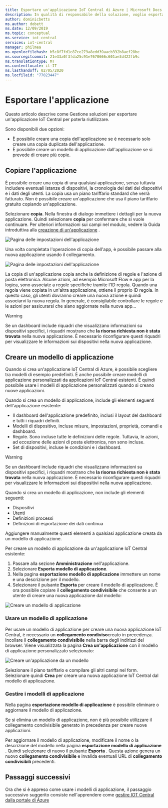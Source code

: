 ```yaml
---
title: Esportare un'applicazione IoT Central di Azure | Microsoft Docs
description: In qualità di responsabile della soluzione, voglio esportare un modello di applicazione per poterlo riutilizzare.
author: dominicbetts
ms.author: dobett
ms.date: 12/09/2019
ms.topic: conceptual
ms.service: iot-central
services: iot-central
manager: philmea
ms.openlocfilehash: b5c8f7fd1c87ce279a8edd39aacb332b8aef28be
ms.sourcegitcommit: 21e33a0f3fda25c91e7670666c601ae3d422fb9c
ms.translationtype: MT
ms.contentlocale: it-IT
ms.lasthandoff: 02/05/2020
ms.locfileid: "77023447"
---
```

# <a name="export-your-application"></a>Esportare l'applicazione



Questo articolo descrive come Gestione soluzioni per esportare un'applicazione IoT Central per poterla riutilizzare.

Sono disponibili due opzioni:

- È possibile creare una copia dell'applicazione se è necessario solo creare una copia duplicata dell'applicazione.
- È possibile creare un modello di applicazione dall'applicazione se si prevede di creare più copie.

## <a name="copy-your-application"></a>Copiare l'applicazione

È possibile creare una copia di una qualsiasi applicazione, senza tuttavia includere eventuali istanze di dispositivi, la cronologia dei dati dei dispositivi e i dati degli utenti. La copia usa un piano tariffario standard che verrà fatturato. Non è possibile creare un'applicazione che usa il piano tariffario gratuito copiando un'applicazione.

Selezionare **copia**. Nella finestra di dialogo immettere i dettagli per la nuova applicazione. Quindi selezionare **copia** per confermare che si vuole continuare. Per ulteriori informazioni sui campi nel modulo, vedere la Guida introduttiva alla [creazione di un'applicazione](quick-deploy-iot-central.md) .

![Pagina delle impostazioni dell'applicazione](media/howto-use-app-templates/appcopy2.png)

Una volta completata l'operazione di copia dell'app, è possibile passare alla nuova applicazione usando il collegamento.

![Pagina delle impostazioni dell'applicazione](media/howto-use-app-templates/appcopy3a.png)

La copia di un'applicazione copia anche la definizione di regole e l'azione di posta elettronica. Alcune azioni, ad esempio Microsoft Flow e app per la logica, sono associate a regole specifiche tramite l'ID regola. Quando una regola viene copiata in un'altra applicazione, ottiene il proprio ID regola. In questo caso, gli utenti dovranno creare una nuova azione e quindi associarvi la nuova regola. In generale, è consigliabile controllare le regole e le azioni per assicurarsi che siano aggiornate nella nuova app...

> [!WARNING]
> Se un dashboard include riquadri che visualizzano informazioni su dispositivi specifici, i riquadri mostrano che **la risorsa richiesta non è stata trovata** nella nuova applicazione. È necessario riconfigurare questi riquadri per visualizzare le informazioni sui dispositivi nella nuova applicazione.

## <a name="create-an-application-template"></a>Creare un modello di applicazione

Quando si crea un'applicazione IoT Central di Azure, è possibile scegliere tra modelli di esempio predefiniti. È anche possibile creare modelli di applicazione personalizzati da applicazioni IoT Central esistenti. È quindi possibile usare i modelli di applicazione personalizzati quando si creano nuove applicazioni.

Quando si crea un modello di applicazione, include gli elementi seguenti dell'applicazione esistente:

- Il dashboard dell'applicazione predefinito, inclusi il layout del dashboard e tutti i riquadri definiti.
- Modelli di dispositivo, incluse misure, impostazioni, proprietà, comandi e dashboard.
- Regole. Sono incluse tutte le definizioni delle regole. Tuttavia, le azioni, ad eccezione delle azioni di posta elettronica, non sono incluse.
- Set di dispositivi, incluse le condizioni e i dashboard.

> [!WARNING]
> Se un dashboard include riquadri che visualizzano informazioni su dispositivi specifici, i riquadri mostrano che **la risorsa richiesta non è stata trovata** nella nuova applicazione. È necessario riconfigurare questi riquadri per visualizzare le informazioni sui dispositivi nella nuova applicazione.

Quando si crea un modello di applicazione, non include gli elementi seguenti:

- Dispositivi
- Utenti
- Definizioni processi
- Definizioni di esportazione dei dati continua

Aggiungere manualmente questi elementi a qualsiasi applicazione creata da un modello di applicazione.

Per creare un modello di applicazione da un'applicazione IoT Central esistente:

1. Passare alla sezione **Amministrazione** nell'applicazione.
1. Selezionare **Esporta modello di applicazione**.
1. Nella pagina **esportazione modello di applicazione** immettere un nome e una descrizione per il modello.
1. Selezionare il pulsante **Esporta** per creare il modello di applicazione. È ora possibile copiare il **collegamento condivisibile** che consente a un utente di creare una nuova applicazione dal modello:

![Creare un modello di applicazione](media/howto-use-app-templates/create-template.png)

### <a name="use-an-application-template"></a>Usare un modello di applicazione

Per usare un modello di applicazione per creare una nuova applicazione IoT Central, è necessario un **collegamento condiviso**creato in precedenza. Incollare il **collegamento condivisibile** nella barra degli indirizzi del browser. Viene visualizzata la pagina **Crea un'applicazione** con il modello di applicazione personalizzato selezionato:

![Creare un'applicazione da un modello](media/howto-use-app-templates/create-app.png)

Selezionare il piano tariffario e compilare gli altri campi nel form. Selezionare quindi **Crea** per creare una nuova applicazione IoT Central dal modello di applicazione.

### <a name="manage-application-templates"></a>Gestire i modelli di applicazione

Nella pagina **esportazione modello di applicazione** è possibile eliminare o aggiornare il modello di applicazione.

Se si elimina un modello di applicazione, non è più possibile utilizzare il collegamento condivisibile generato in precedenza per creare nuove applicazioni.

Per aggiornare il modello di applicazione, modificare il nome o la descrizione del modello nella pagina **esportazione modello di applicazione** . Quindi selezionare di nuovo il pulsante **Esporta** . Questa azione genera un nuovo **collegamento condivisibile** e invalida eventuali URL di **collegamento condivisibili** precedenti.

## <a name="next-steps"></a>Passaggi successivi

Ora che si è appreso come usare i modelli di applicazione, il passaggio successivo suggerito consiste nell'apprendere come [gestire IOT Central dalla portale di Azure](howto-manage-iot-central-from-portal.md)
